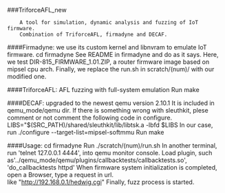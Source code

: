 ###TriforceAFL_new

		A tool for simulation, dynamic analysis and fuzzing of IoT firmware.
		Combination of TriforceAFL, firmadyne and DECAF.

####Firmadyne: we use its custom kernel and libnvram to emulate IoT firmware. 
		cd firmadyne 
		See README in firmadyne and do as it says.
		Here, we test DIR-815_FIRMWARE_1.01.ZIP, a router firmware image based on mipsel cpu arch.
		Finally, we replace the run.sh in scratch/(num)/ with our modified one.

####TriforceAFL: AFL fuzzing with full-system emulation
		Run make
  
####DECAF: upgraded to the newest qemu version 2.10.1
		It is included in qemu_mode/qemu dir. 
		If there is something wrong with sleuthkit, plese comment or not comment the following code in configure.
			LIBS="\$(SRC_PATH)/shared/sleuthkit/lib/libtsk.a -lbfd $LIBS
		In our case, run ./configure --target-list=mipsel-softmmu
		Run make

####Usage:
		cd firmadyne
		Run ./scratch/(num)/run.sh 
		In another terminal, run 'telnet 127.0.0.1 4444', into qemu monitor console.
		Load plugin, such as'../qemu_mode/qemu/plugins/callbacktests/callbacktests.so', 'do_callbacktests httpd'
		When firmware system initialization is completed, open a Browser, type a request in url. 		
			like "http://192.168.0.1/hedwig.cgi"
		Finally, fuzz process is started.



